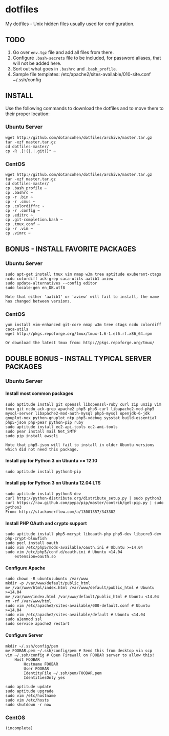 dotfiles
========

My dotfiles - Unix hidden files usually used for configuration.



TODO
----

1. Go over `env.tgz` file and add all files from there.
2. Configure `.bash-secrets` file to be included, for password aliases, that will not be added here.
3. Sort out what goes in `.bashrc` and `.bash_profile`.
4. Sample file templates:
    /etc/apache2/sites-available/010-site.conf
	~/.ssh/config



INSTALL
-------

Use the following commands to download the dotfiles and to move them to their proper location:

### Ubuntu Server
	wget http://github.com/dotancohen/dotfiles/archive/master.tar.gz
	tar -xzf master.tar.gz
	cd dotfiles-master/
	cp -R .[!(|.|.git)]* ~


### CentOS
	wget http://github.com/dotancohen/dotfiles/archive/master.tar.gz
	tar -xzf master.tar.gz
	cd dotfiles-master/
	cp .bash_profile ~
	cp .bashrc ~
	cp -r .bin ~
	cp -r .cmus ~
	cp .colordiffrc ~
	cp -r .config ~
	cp .editrc ~
	cp .git-completion.bash ~
	cp .tmux.conf ~
	cp -r .vim ~
	cp .vimrc ~



BONUS - INSTALL FAVORITE PACKAGES
---------------------------------

### Ubuntu Server
	sudo apt-get install tmux vim nmap w3m tree aptitude exuberant-ctags ncdu colordiff ack-grep caca-utils aalib1 aview
	sudo update-alternatives --config editor
	sudo locale-gen en_DK.utf8

	Note that either 'aalib1' or 'aview' will fail to install, the name has changed between versions.


### CentOS
	yum install vim-enhanced git-core nmap w3m tree ctags ncdu colordiff caca-utils
	wget http://pkgs.repoforge.org/tmux/tmux-1.6-1.el6.rf.x86_64.rpm

	Or download the latest tmux from: http://pkgs.repoforge.org/tmux/



DOUBLE BONUS - INSTALL TYPICAL SERVER PACKAGES
----------------------------------------------

### Ubuntu Server

#### Install most common packages
	sudo aptitude install git openssl libopenssl-ruby curl zip unzip vim tmux git ncdu ack-grep apache2 php5 php5-curl libapache2-mod-php5 mysql-server libapache2-mod-auth-mysql php5-mysql openjdk-6-jdk gnuplot-nox python-gnuplot ntp php5-xdebug sysstat build-essential php5-json php-pear python-pip ruby
	sudo aptitude install ec2-api-tools ec2-ami-tools
	sudo pear install mail Net_SMTP
	sudo pip install awscli

	Note that php5-json will fail to install in older Ubuntu versions which did not need this package.

#### Install pip for Python 3 on Ubuntu >= 12.10
	sudo aptitude install python3-pip

#### Install pip for Python 3 on Ubuntu 12.04 LTS
	sudo aptitude install python3-dev
	curl http://python-distribute.org/distribute_setup.py | sudo python3
	curl https://raw.github.com/pypa/pip/master/contrib/get-pip.py | sudo python3
	From: http://stackoverflow.com/a/13001357/343302

#### Install PHP OAuth and crypto support
	sudo aptitude install php5-mcrypt liboauth-php php5-dev libpcre3-dev php-crypt-blowfish
	sudo pecl install oauth
	sudo vim /etc/php5/mods-available/oauth.ini # Ubuntu >=14.04
	sudo vim /etc/php5/conf.d/oauth.ini # Ubuntu <14.04
		extension=oauth.so

#### Configure Apache
	sudo chown -R ubuntu:ubuntu /var/www
	mkdir -p /var/www/default/public_html
	mv /var/www/html/index.html /var/www/default/public_html # Ubuntu >=14.04
	mv /var/www/index.html /var/www/default/public_html # Ubuntu <14.04
	rm -rf /var/www/html
	sudo vim /etc/apache2/sites-available/000-default.conf # Ubuntu >=14.04
	sudo vim /etc/apache2/sites-available/default # Ubuntu <14.04
	sudo a2enmod ssl
	sudo service apache2 restart

#### Configure Server
	mkdir ~/.ssh/config/pem
	mv FOOBAR.pem ~/.ssh/config/pem # Send this from desktop via scp
	vim ~/.ssh/config # Open Firewall on FOOBAR server to allow this!
		Host FOOBAR
			Hostname FOOBAR
			User FOOBAR
			IdentityFile ~/.ssh/pem/FOOBAR.pem
			IdentitiesOnly yes

	sudo aptitude update
	sudo aptitude upgrade
	sudo vim /etc/hostname
	sudo vim /etc/hosts
	sudo shutdown -r now


### CentOS
	(incomplete)
